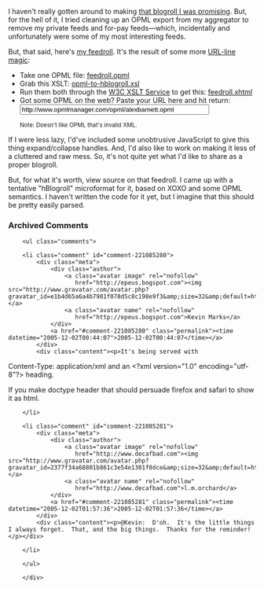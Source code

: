 I haven't really gotten around to making [that blogroll I was promising][blogroll].  But, for the hell of it, I tried cleaning up an OPML export from my aggregator to remove my private feeds and for-pay feeds—which, incidentally and unfortunately were some of my most interesting feeds.

But, that said,  here's [my feedroll][fh].  It's the result of some more [URL-line magic][ul]:

* Take one OPML file: [feedroll.opml][opml]
* Grab this XSLT: [opml-to-hblogroll.xsl][hblog]
* Run them both through the [W3C XSLT Service][xsl] to get this: [feedroll.xhtml][run]
* Got some OPML on the web?  Paste your URL here and hit return:
  <form action="http://www.w3.org/2000/06/webdata/xslt" action="GET"><input type="hidden" name="xslfile" value="http://decafbad.com/2005/11/gopher-ng/opml-to-hblogroll.xsl" /><input type="text" name="xmlfile" size="45" value="http://www.opmlmanager.com/opml/alexbarnett.opml" /><input type="hidden" name="transform" value="Submit" /></form><small>Note: Doesn't like OPML that's invalid XML.</small>

If I were less lazy, I'd've included some unobtrusive JavaScript to give this thing expand/collapse handles.  And, I'd also like to work on making it less of a cluttered and raw mess.  So, it's not quite yet what I'd like to share as a proper blogroll.

But, for what it's worth, view source on that feedroll.  I came up with a tentative "hBlogroll" microformat for it, based on XOXO and some OPML semantics.  I haven't written the code for it yet, but I imagine that this should be pretty easily parsed.

[fh]: http://decafbad.com/2005/11/gopher-ng/feedroll.html
[css]: http://decafbad.com/2005/11/gopher-ng/hblogroll.css
[xsl]: http://www.w3.org/2001/05/xslt
[run]: http://www.w3.org/2000/06/webdata/xslt?xslfile=http%3A%2F%2Fdecafbad.com%2F2005%2F11%2Fgopher-ng%2Fopml-to-hblogroll.xsl&xmlfile=http%3A%2F%2Fdecafbad.com%2F2005%2F11%2Fgopher-ng%2Ffeedroll.opml&transform=Submit
[hblog]: http://decafbad.com/2005/11/gopher-ng/opml-to-hblogroll.xsl
[opml]: http://decafbad.com/2005/11/gopher-ng/feedroll.opml
[ul]: http://207.22.26.166/bytecols/2001-08-15.html
[blogroll]: http://decafbad.com/blog/2005/11/27/subscriptions-are-attention-but-what-about-blogrolls

<div id="comments" class="comments archived-comments">
            <h3>Archived Comments</h3>
            
        <ul class="comments">
            
        <li class="comment" id="comment-221085280">
            <div class="meta">
                <div class="author">
                    <a class="avatar image" rel="nofollow" 
                       href="http://epeus.bogspot.com"><img src="http://www.gravatar.com/avatar.php?gravatar_id=e1b4d65a6a4b7901f078d5c8c198e9f3&amp;size=32&amp;default=http://mediacdn.disqus.com/1320279820/images/noavatar32.png"/></a>
                    <a class="avatar name" rel="nofollow" 
                       href="http://epeus.bogspot.com">Kevin Marks</a>
                </div>
                <a href="#comment-221085280" class="permalink"><time datetime="2005-12-02T00:44:07">2005-12-02T00:44:07</time></a>
            </div>
            <div class="content"><p>It's being served with
Content-Type: application/xml
and an &lt;?xml version="1.0" encoding="utf-8"?&gt; heading.</p>

<p>If you make doctype header that should persuade firefox and safari to show it as html.</p></div>
            
        </li>
    
        <li class="comment" id="comment-221085281">
            <div class="meta">
                <div class="author">
                    <a class="avatar image" rel="nofollow" 
                       href="http://www.decafbad.com"><img src="http://www.gravatar.com/avatar.php?gravatar_id=2377f34a68801b861c3e54e1301f0dce&amp;size=32&amp;default=http://mediacdn.disqus.com/1320279820/images/noavatar32.png"/></a>
                    <a class="avatar name" rel="nofollow" 
                       href="http://www.decafbad.com">l.m.orchard</a>
                </div>
                <a href="#comment-221085281" class="permalink"><time datetime="2005-12-02T01:57:36">2005-12-02T01:57:36</time></a>
            </div>
            <div class="content"><p>@Kevin:  D'oh.  It's the little things I always forget.  That, and the big things.  Thanks for the reminder!</p></div>
            
        </li>
    
        </ul>
    
        </div>
    